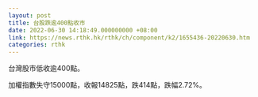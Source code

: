 ```yaml
---
layout: post
title: 台股跌逾400點收市
date: 2022-06-30 14:18:49.000000000 +08:00
link: https://news.rthk.hk/rthk/ch/component/k2/1655436-20220630.htm
categories: rthk
---
```


台灣股市低收逾400點。

加權指數失守15000點，收報14825點，跌414點，跌幅2.72%。
